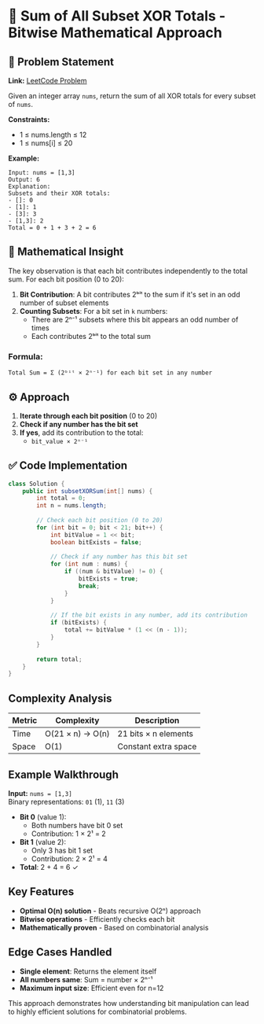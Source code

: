 # 🔢 Sum of All Subset XOR Totals - Bitwise Mathematical Approach

## 📜 Problem Statement
**Link:** [LeetCode Problem](https://leetcode.com/problems/sum-of-all-subset-xor-totals/?envType=daily-question&envId=2025-04-05)

Given an integer array `nums`, return the sum of all XOR totals for every subset of `nums`.

**Constraints:**
- 1 ≤ nums.length ≤ 12
- 1 ≤ nums[i] ≤ 20

**Example:**
```text
Input: nums = [1,3]
Output: 6
Explanation: 
Subsets and their XOR totals:
- []: 0
- [1]: 1 
- [3]: 3
- [1,3]: 2
Total = 0 + 1 + 3 + 2 = 6
```

## 🧠 Mathematical Insight
The key observation is that each bit contributes independently to the total sum. For each bit position (0 to 20):

1. **Bit Contribution**: A bit contributes 2ᵇⁱᵗ to the sum if it's set in an odd number of subset elements
2. **Counting Subsets**: For a bit set in `k` numbers:
   - There are 2ⁿ⁻¹ subsets where this bit appears an odd number of times
   - Each contributes 2ᵇⁱᵗ to the total sum

### Formula:
```
Total Sum = Σ (2ᵇⁱᵗ × 2ⁿ⁻¹) for each bit set in any number
```

## ⚙️ Approach
1. **Iterate through each bit position** (0 to 20)
2. **Check if any number has the bit set**
3. **If yes**, add its contribution to the total:
   - `bit_value × 2ⁿ⁻¹`

## ✅ Code Implementation
```java
class Solution {
    public int subsetXORSum(int[] nums) {
        int total = 0;
        int n = nums.length;
        
        // Check each bit position (0 to 20)
        for (int bit = 0; bit < 21; bit++) {
            int bitValue = 1 << bit;
            boolean bitExists = false;
            
            // Check if any number has this bit set
            for (int num : nums) {
                if ((num & bitValue) != 0) {
                    bitExists = true;
                    break;
                }
            }
            
            // If the bit exists in any number, add its contribution
            if (bitExists) {
                total += bitValue * (1 << (n - 1));
            }
        }
        
        return total;
    }
}
```

## Complexity Analysis
| Metric | Complexity | Description |
|--------|------------|-------------|
| Time   | O(21 × n) → O(n) | 21 bits × n elements |
| Space  | O(1)       | Constant extra space |

## Example Walkthrough
**Input:** `nums = [1,3]`  
Binary representations: `01` (1), `11` (3)

- **Bit 0** (value 1):
  - Both numbers have bit 0 set
  - Contribution: 1 × 2¹ = 2
- **Bit 1** (value 2):
  - Only 3 has bit 1 set
  - Contribution: 2 × 2¹ = 4
- **Total**: 2 + 4 = 6 ✓

## Key Features
- **Optimal O(n) solution** - Beats recursive O(2ⁿ) approach
- **Bitwise operations** - Efficiently checks each bit
- **Mathematically proven** - Based on combinatorial analysis

## Edge Cases Handled
- **Single element**: Returns the element itself
- **All numbers same**: Sum = number × 2ⁿ⁻¹
- **Maximum input size**: Efficient even for n=12

This approach demonstrates how understanding bit manipulation can lead to highly efficient solutions for combinatorial problems.